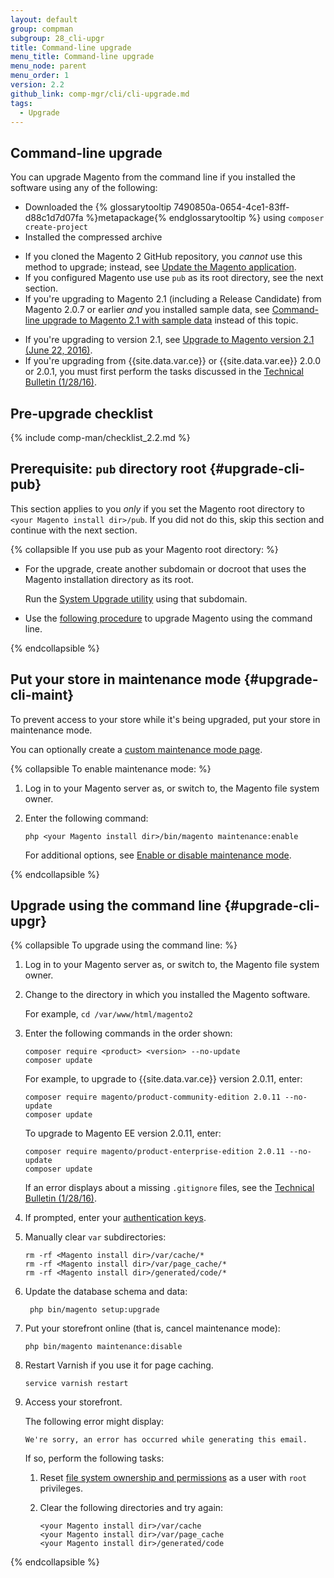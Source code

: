 ```yaml
---
layout: default
group: compman
subgroup: 28_cli-upgr
title: Command-line upgrade
menu_title: Command-line upgrade
menu_node: parent
menu_order: 1
version: 2.2
github_link: comp-mgr/cli/cli-upgrade.md
tags:
  - Upgrade
---
```


## Command-line upgrade
You can upgrade Magento from the command line if you installed the software using any of the following:

*	Downloaded the {% glossarytooltip 7490850a-0654-4ce1-83ff-d88c1d7d07fa %}metapackage{% endglossarytooltip %} using `composer create-project`
*	Installed the compressed archive

<div class="bs-callout bs-callout-info" id="info">
 	<ul><li>If you cloned the Magento 2 GitHub repository, you <em>cannot</em> use this method to upgrade; instead, see <a href="{{page.baseurl}}install-gde/install/cli/dev_update-magento.html">Update the Magento application</a>.</li>
 		<li>If you configured Magento use use <code>pub</code> as its root directory, see the next section.</li>
 		<li>If you're upgrading to Magento 2.1 (including a Release Candidate) from Magento 2.0.7 or earlier <em>and</em> you installed sample data, see <a href="{{page.baseurl}}comp-mgr/cli/cli-rc1-samp.html">Command-line upgrade to Magento 2.1 with sample data</a> instead of this topic.</li></ul>
</div>

<div class="bs-callout bs-callout-warning">
    <ul><li>If you're upgrading to version 2.1, see <a href="{{ page.baseurl }}release-notes/tech_bull_21-upgrade.html">Upgrade to Magento version 2.1 (June 22, 2016)</a>.</li>
    	<li>If you're upgrading from {{site.data.var.ce}} or {{site.data.var.ee}} 2.0.0 or 2.0.1, you must first perform the tasks discussed in the <a href="{{page.baseurl}}release-notes/tech_bull_201-upgrade.html">Technical Bulletin (1/28/16)</a>.</li></ul>
</div>

## Pre-upgrade checklist
{% include comp-man/checklist_2.2.md %}

## Prerequisite: `pub` directory root {#upgrade-cli-pub}
This section applies to you *only* if you set the Magento root directory to `<your Magento install dir>/pub`. If you did not do this, skip this section and continue with the next section.

{% collapsible If you use pub as your Magento root directory: %}

*	For the upgrade, create another subdomain or docroot that uses the Magento installation directory as its root. 

	Run the [System Upgrade utility]({{page.baseurl}}comp-mgr/upgrader/upgrade-start.html) using that subdomain.
*	Use the [following procedure](#upgrade-cli-upgr) to upgrade Magento using the command line.

{% endcollapsible %}

## Put your store in maintenance mode {#upgrade-cli-maint}
To prevent access to your store while it's being upgraded, put your store in maintenance mode.

<div class="bs-callout bs-callout-info" id="info">
  	<p>You can optionally create a <a href="{{page.baseurl}}comp-mgr/trouble/cman/maint-mode.html">custom maintenance mode page</a>.</p>
</div>

{% collapsible To enable maintenance mode: %}

1.	Log in to your Magento server as, or switch to, the Magento file system owner.
2.	Enter the following command:

		php <your Magento install dir>/bin/magento maintenance:enable

	For additional options, see [Enable or disable maintenance mode]({{page.baseurl}}install-gde/install/cli/install-cli-subcommands-maint.html).

{% endcollapsible %}

## Upgrade using the command line {#upgrade-cli-upgr}

{% collapsible To upgrade using the command line: %}

1.	Log in to your Magento server as, or switch to, the Magento file system owner.
2.	Change to the directory in which you installed the Magento software.

	For example, `cd /var/www/html/magento2`
2.	Enter the following commands in the order shown:

		composer require <product> <version> --no-update
		composer update

	For example, to upgrade to {{site.data.var.ce}} version 2.0.11, enter:

		composer require magento/product-community-edition 2.0.11 --no-update
		composer update

	To upgrade to Magento EE version 2.0.11, enter:

		composer require magento/product-enterprise-edition 2.0.11 --no-update
		composer update
	
	<div class="bs-callout bs-callout-info" id="info">
  		<p>If an error displays about a missing <code>.gitignore</code> files, see the <a href="{{page.baseurl}}release-notes/tech_bull_201-upgrade.html#resolution2">Technical Bulletin (1/28/16)</a>.</p>
	</div>

3.	If prompted, enter your [authentication keys]({{page.baseurl}}comp-mgr/prereq/prereq_auth-token.html).
4.	Manually clear `var` subdirectories:

		rm -rf <Magento install dir>/var/cache/*
		rm -rf <Magento install dir>/var/page_cache/*
		rm -rf <Magento install dir>/generated/code/* 
4. Update the database schema and data:

		php bin/magento setup:upgrade
5.	Put your storefront online (that is, cancel maintenance mode):

		php bin/magento maintenance:disable
5.	Restart Varnish if you use it for page caching.

		service varnish restart
6.	Access your storefront.

	The following error might display:

		We're sorry, an error has occurred while generating this email.
	
	If so, perform the following tasks:

	1.	Reset [file system ownership and permissions]({{page.baseurl}}install-gde/prereq/file-system-perms.html) as a user with `root` privileges.
	2.	Clear the following directories and try again:

			<your Magento install dir>/var/cache 
			<your Magento install dir>/var/page_cache 
			<your Magento install dir>/generated/code 

{% endcollapsible %}
